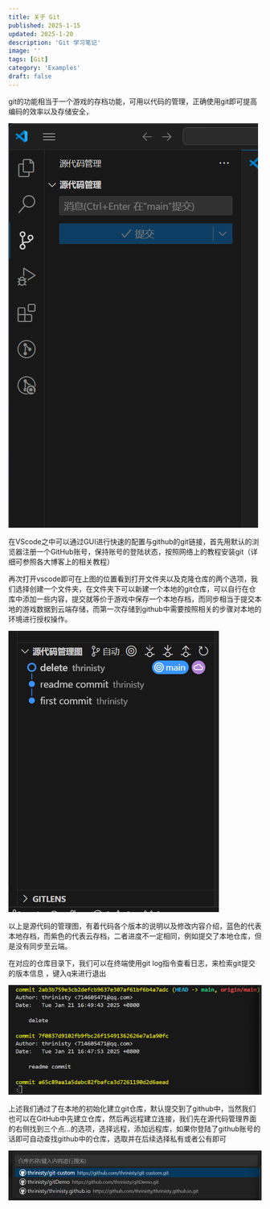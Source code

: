 ```yaml
---
title: 关于 Git
published: 2025-1-15
updated: 2025-1-20
description: 'Git 学习笔记'
image: ''
tags: [Git]
category: 'Examples'
draft: false 
---
```


git的功能相当于一个游戏的存档功能，可用以代码的管理，正确使用git即可提高编码的效率以及存储安全，

![30](../images/30.png)

在VScode之中可以通过GUI进行快速的配置与github的git链接，首先用默认的浏览器注册一个GitHub账号，保持账号的登陆状态，按照网络上的教程安装git（详细可参照各大博客上的相关教程）

再次打开vscode即可在上图的位置看到打开文件夹以及克隆仓库的两个选项，我们选择创建一个文件夹，在文件夹下可以新建一个本地的git仓库，可以自行在仓库中添加一些内容，提交就等价于游戏中保存一个本地存档，而同步相当于提交本地的游戏数据到云端存储，而第一次存储到github中需要按照相关的步骤对本地的环境进行授权操作。



![31](../images/31.png)

以上是源代码的管理图，有着代码各个版本的说明以及修改内容介绍，蓝色的代表本地存档，而紫色的代表云存档，二者进度不一定相同，例如提交了本地仓库，但是没有同步至云端。

在对应的仓库目录下，我们可以在终端使用git log指令查看日志，来检索git提交的版本信息 ，键入q来进行退出

![32](../images/32.png)

上述我们通过了在本地的初始化建立git仓库，默认提交到了github中，当然我们也可以在GitHub中先建立仓库，然后再远程建立连接，我们先在源代码管理界面的右侧找到三个点...的选项，选择远程，添加远程库，如果你登陆了github账号的话即可自动查找github中的仓库，选取并在后续选择私有或者公有即可

![33](../images/33.png)
